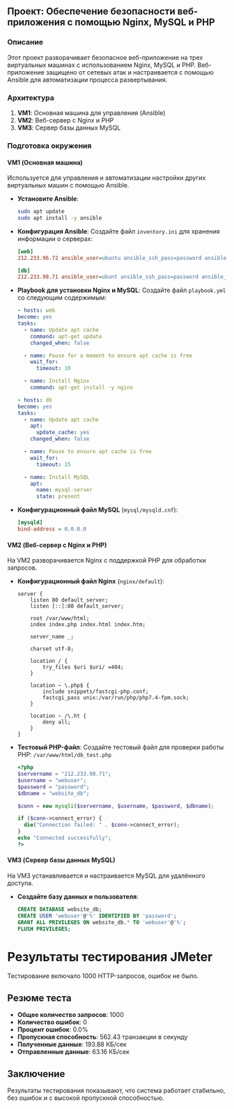 ## Проект: Обеспечение безопасности веб-приложения с помощью Nginx, MySQL и PHP

### Описание

Этот проект разворачивает безопасное веб-приложение на трех виртуальных машинах с использованием Nginx, MySQL и PHP. Веб-приложение защищено от сетевых атак и настраивается с помощью Ansible для автоматизации процесса развертывания. 

### Архитектура

1. **VM1**: Основная машина для управления (Ansible)
2. **VM2**: Веб-сервер с Nginx и PHP
3. **VM3**: Сервер базы данных MySQL

### Подготовка окружения

#### VM1 (Основная машина)

Используется для управления и автоматизации настройки других виртуальных машин с помощью Ansible.

- **Установите Ansible**:
  ```bash
  sudo apt update
  sudo apt install -y ansible
  ```

- **Конфигурация Ansible**:
  Создайте файл `inventory.ini` для хранения информации о серверах:
  ```ini
  [web]
  212.233.96.72 ansible_user=ubuntu ansible_ssh_pass=password ansible_connection=ssh ansible_ssh_common_args='-o StrictHostKeyChecking=no'

  [db]
  212.233.98.71 ansible_user=ubunt ansible_ssh_pass=password ansible_connection=ssh ansible_ssh_common_args='-o StrictHostKeyChecking=no'
  ```

- **Playbook для установки Nginx и MySQL**:
  Создайте файл `playbook.yml` со следующим содержимым:

  ```yaml
  - hosts: web
  become: yes
  tasks:
    - name: Update apt cache
      command: apt-get update
      changed_when: false

    - name: Pause for a moment to ensure apt cache is free
      wait_for:
        timeout: 10

    - name: Install Nginx
      command: apt-get install -y nginx
  
  - hosts: db
  become: yes
  tasks:
    - name: Update apt cache
      apt:
        update_cache: yes
      changed_when: false

    - name: Pause to ensure apt cache is free
      wait_for:
        timeout: 15

    - name: Install MySQL
      apt:
        name: mysql-server
        state: present
  ```

- **Конфигурационный файл MySQL** (`mysql/mysqld.cnf`):
  
  ```ini
  [mysqld]
  bind-address = 0.0.0.0
  ```

#### VM2 (Веб-сервер с Nginx и PHP)

На VM2 разворачивается Nginx с поддержкой PHP для обработки запросов.

- **Конфигурационный файл Nginx** (`nginx/default`):
  
  ```nginx
  server {
      listen 80 default_server;
      listen [::]:80 default_server;

      root /var/www/html;
      index index.php index.html index.htm;

      server_name _;

      charset utf-8;

      location / {
          try_files $uri $uri/ =404;
      }

      location ~ \.php$ {
          include snippets/fastcgi-php.conf;
          fastcgi_pass unix:/var/run/php/php7.4-fpm.sock;
      }

      location ~ /\.ht {
          deny all;
      }
  }
  ```

- **Тестовый PHP-файл**:
  Создайте тестовый файл для проверки работы PHP: `/var/www/html/db_test.php`

  ```php
  <?php
  $servername = "212.233.98.71";  
  $username = "webuser";          
  $password = "password";         
  $dbname = "website_db";         

  $conn = new mysqli($servername, $username, $password, $dbname);

  if ($conn->connect_error) {
    die("Connection failed: " . $conn->connect_error);
  }
  echo "Connected successfully";
  ?>
  ```

#### VM3 (Сервер базы данных MySQL)

На VM3 устанавливается и настраивается MySQL для удалённого доступа.

- **Создайте базу данных и пользователя**:

  ```sql
  CREATE DATABASE website_db;
  CREATE USER 'webuser'@'%' IDENTIFIED BY 'password';
  GRANT ALL PRIVILEGES ON website_db.* TO 'webuser'@'%';
  FLUSH PRIVILEGES;
  ```

# Результаты тестирования JMeter

Тестирование включало 1000 HTTP-запросов, ошибок не было.

## Резюме теста

- **Общее количество запросов**: 1000
- **Количество ошибок**: 0
- **Процент ошибок**: 0.0%
- **Пропускная способность**: 562.43 транзакции в секунду
- **Полученные данные**: 193.88 КБ/сек
- **Отправленные данные**: 63.16 КБ/сек

## Заключение

Результаты тестирования показывают, что система работает стабильно, без ошибок и с высокой пропускной способностью.
